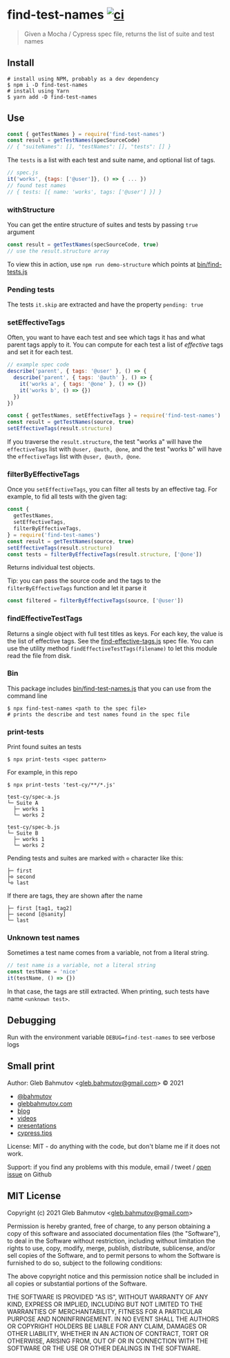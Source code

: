 # find-test-names [![ci](https://github.com/bahmutov/find-test-names/actions/workflows/ci.yml/badge.svg?branch=main)](https://github.com/bahmutov/find-test-names/actions/workflows/ci.yml)

> Given a Mocha / Cypress spec file, returns the list of suite and test names

## Install

```shell
# install using NPM, probably as a dev dependency
$ npm i -D find-test-names
# install using Yarn
$ yarn add -D find-test-names
```

## Use

```js
const { getTestNames } = require('find-test-names')
const result = getTestNames(specSourceCode)
// { "suiteNames": [], "testNames": [], "tests": [] }
```

The `tests` is a list with each test and suite name, and optional list of tags.

```js
// spec.js
it('works', {tags: ['@user']}, () => { ... })
// found test names
// { tests: [{ name: 'works', tags: ['@user'] }] }
```

### withStructure

You can get the entire structure of suites and tests by passing `true` argument

```js
const result = getTestNames(specSourceCode, true)
// use the result.structure array
```

To view this in action, use `npm run demo-structure` which points at [bin/find-tests.js](./bin/find-tests.js)

### Pending tests

The tests `it.skip` are extracted and have the property `pending: true`

### setEffectiveTags

Often, you want to have each test and see which tags it has and what parent tags apply to it. You can compute for each test a list of _effective_ tags and set it for each test.

```js
// example spec code
describe('parent', { tags: '@user' }, () => {
  describe('parent', { tags: '@auth' }, () => {
    it('works a', { tags: '@one' }, () => {})
    it('works b', () => {})
  })
})
```

```js
const { getTestNames, setEffectiveTags } = require('find-test-names')
const result = getTestNames(source, true)
setEffectiveTags(result.structure)
```

If you traverse the `result.structure`, the test "works a" will have the `effectiveTags` list with `@user, @auth, @one`, and the test "works b" will have the `effectiveTags` list with `@user, @auth, @one`.

### filterByEffectiveTags

Once you `setEffectiveTags`, you can filter all tests by an effective tag. For example, to fid all tests with the given tag:

```js
const {
  getTestNames,
  setEffectiveTags,
  filterByEffectiveTags,
} = require('find-test-names')
const result = getTestNames(source, true)
setEffectiveTags(result.structure)
const tests = filterByEffectiveTags(result.structure, ['@one'])
```

Returns individual test objects.

Tip: you can pass the source code and the tags to the `filterByEffectiveTags` function and let it parse it

```js
const filtered = filterByEffectiveTags(source, ['@user'])
```

### findEffectiveTestTags

Returns a single object with full test titles as keys. For each key, the value is the list of effective tags. See the [find-effective-tags.js](./test/find-effective-tags.js) spec file. You can use the utility method `findEffectiveTestTags(filename)` to let this module read the file from disk.

### Bin

This package includes [bin/find-test-names.js](./bin/find-test-names.js) that you can use from the command line

```shell
$ npx find-test-names <path to the spec file>
# prints the describe and test names found in the spec file
```

### print-tests

Print found suites an tests

```shell
$ npx print-tests <spec pattern>
```

For example, in this repo

```
$ npx print-tests 'test-cy/**/*.js'

test-cy/spec-a.js
└─ Suite A
  ├─ works 1
  └─ works 2

test-cy/spec-b.js
└─ Suite B
  ├─ works 1
  └─ works 2
```

Pending tests and suites are marked with `⊙` character like this:

```
├─ first
├⊙ second
└⊙ last
```

If there are tags, they are shown after the name

```
├─ first [tag1, tag2]
├─ second [@sanity]
└─ last
```

### Unknown test names

Sometimes a test name comes from a variable, not from a literal string.

```js
// test name is a variable, not a literal string
const testName = 'nice'
it(testName, () => {})
```

In that case, the tags are still extracted. When printing, such tests have name `<unknown test>`.

## Debugging

Run with the environment variable `DEBUG=find-test-names` to see verbose logs

## Small print

Author: Gleb Bahmutov &lt;gleb.bahmutov@gmail.com&gt; &copy; 2021

- [@bahmutov](https://twitter.com/bahmutov)
- [glebbahmutov.com](https://glebbahmutov.com)
- [blog](https://glebbahmutov.com/blog)
- [videos](https://www.youtube.com/glebbahmutov)
- [presentations](https://slides.com/bahmutov)
- [cypress.tips](https://cypress.tips)

License: MIT - do anything with the code, but don't blame me if it does not work.

Support: if you find any problems with this module, email / tweet /
[open issue](https://github.com/bahmutov/find-test-names/issues) on Github

## MIT License

Copyright (c) 2021 Gleb Bahmutov &lt;gleb.bahmutov@gmail.com&gt;

Permission is hereby granted, free of charge, to any person
obtaining a copy of this software and associated documentation
files (the "Software"), to deal in the Software without
restriction, including without limitation the rights to use,
copy, modify, merge, publish, distribute, sublicense, and/or sell
copies of the Software, and to permit persons to whom the
Software is furnished to do so, subject to the following
conditions:

The above copyright notice and this permission notice shall be
included in all copies or substantial portions of the Software.

THE SOFTWARE IS PROVIDED "AS IS", WITHOUT WARRANTY OF ANY KIND,
EXPRESS OR IMPLIED, INCLUDING BUT NOT LIMITED TO THE WARRANTIES
OF MERCHANTABILITY, FITNESS FOR A PARTICULAR PURPOSE AND
NONINFRINGEMENT. IN NO EVENT SHALL THE AUTHORS OR COPYRIGHT
HOLDERS BE LIABLE FOR ANY CLAIM, DAMAGES OR OTHER LIABILITY,
WHETHER IN AN ACTION OF CONTRACT, TORT OR OTHERWISE, ARISING
FROM, OUT OF OR IN CONNECTION WITH THE SOFTWARE OR THE USE OR
OTHER DEALINGS IN THE SOFTWARE.
